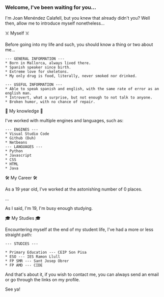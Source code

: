 ### Welcome, I've been waiting for you...
I'm Joan Menéndez Calafell, but you knew that already didn't you?
Well then, allow me to introduce myself nonetheless...

☠️ Myself ☠️

Before going into my life and such, you should know a thing or two about me...

    --- GENERAL INFORMATION ---
    * Born in Mallorca, always lived there.
    * Spanish speaker since birth.
    * Extreme love for skeletons.
    * My only drug is food, literally, never smoked nor drinked.

    --- USEFUL INFORMATION ---
    * Able to speak spanish and english, with the same rate of error as an english man.
    * Introvert, what a surprise, but not enough to not talk to anyone.
    * Broken humor, with no chance of repair.

🧠 My knowledge 🧠

I've worked with multiple engines and languages, such as:

    --- ENGINES ---
    * Visual Studio Code
    * Github (Duh)
    * Netbeans
    --- LANGUAGES ---
    * Python
    * Javascript
    * CSS
    * HTML
    * Java

🛠️ My Career 🛠️

As a 19 year old, I've worked at the astonishing number of 0 places.

...

As I said, I'm 19, I'm busy enough studying.

🎓 My Studies 🎓

Encountering myself at the end of my student life, I've had a more or less straight path:

    --- STUDIES ---

    * Primary Education --- CEIP Son Pisa
    * ESO --- IES Ramon Llull
    * FP SMR --- Sant Josep Obrer
    * FP AMD --- CIDE

And that's about it, if you wish to contact me, you can always send an email or go through the links on my profile.

See ya!
